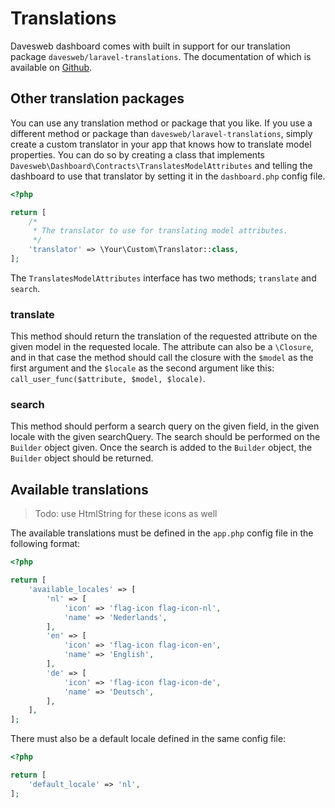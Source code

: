# Translations

Davesweb dashboard comes with built in support for our translation package `davesweb/laravel-translations`. 
The documentation of which is available on [Github](https://github.com/davesweb/laravel-translatable).

## Other translation packages

You can use any translation method or package that you like. If you use a different method or package than 
`davesweb/laravel-translations`, simply create a custom translator in your app that knows how to translate 
model properties. You can do so by creating a class that implements `Davesweb\Dashboard\Contracts\TranslatesModelAttributes`
and telling the dashboard to use that translator by setting it in the `dashboard.php` config file.

```php
<?php

return [
    /*
     * The translator to use for translating model attributes.
     */
    'translator' => \Your\Custom\Translator::class,
];
```

The `TranslatesModelAttributes` interface has two methods; `translate` and `search`. 

### translate

This method should return the  translation of the requested attribute on the given model in the requested locale. The 
attribute can also be a `\Closure`, and in that case the method should call the closure with the `$model` as the first 
argument and the `$locale` as the second argument like this: `call_user_func($attribute, $model, $locale)`.

### search

This method should perform a search query on the given field, in the given locale with the given searchQuery. The 
search should be performed on the `Builder` object given. Once the search is added to the `Builder` object, the 
`Builder` object should be returned.

## Available translations

> Todo: use HtmlString for these icons as well
> 
The available translations must be defined in the `app.php` config file in the following format:

```php
<?php

return [
    'available_locales' => [
        'nl' => [
            'icon' => 'flag-icon flag-icon-nl',
            'name' => 'Nederlands',
        ],
        'en' => [
            'icon' => 'flag-icon flag-icon-en',
            'name' => 'English',
        ],
        'de' => [
            'icon' => 'flag-icon flag-icon-de',
            'name' => 'Deutsch',
        ],
    ],
];
```

There must also be a default locale defined in the same config file:

```php
<?php

return [
    'default_locale' => 'nl',
];
```